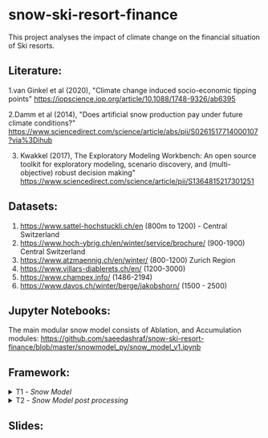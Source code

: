 # snow-ski-resort-finance
This project analyses the impact of climate change on the financial situation of Ski resorts.


## Literature:
1.van Ginkel et al (2020), "Climate change induced socio-economic tipping points"
https://iopscience.iop.org/article/10.1088/1748-9326/ab6395

2.Damm et al (2014), "Does artificial snow production pay under future climate conditions?"
https://www.sciencedirect.com/science/article/abs/pii/S0261517714000107?via%3Dihub

3. Kwakkel (2017), The Exploratory Modeling Workbench: An open source toolkit for exploratory modeling, scenario discovery, and (multi-objective) robust decision making"
https://www.sciencedirect.com/science/article/pii/S1364815217301251


## Datasets:
1. https://www.sattel-hochstuckli.ch/en  (800m to 1200) - Central Switzerland
2. https://www.hoch-ybrig.ch/en/winter/service/brochure/  (900-1900) Central Switzerland
3. https://www.atzmaennig.ch/en/winter/  (800-1200) Zurich Region
4. https://www.villars-diablerets.ch/en/ (1200-3000)
5. https://www.champex.info/ (1486-2194)
6. https://www.davos.ch/winter/berge/jakobshorn/ (1500 - 2500)


## Jupyter Notebooks:

The main modular snow model consists of Ablation, and Accumulation modules:
https://github.com/saeedashraf/snow-ski-resort-finance/blob/master/snowmodel_py/snow_model_v1.ipynb

## Framework:

<details>
<summary>T1 - <i>Snow Model</i></summary>

### Topics
`Snow model overview`
`Snow model for grids`

###  Literature
Farinotti [link](https://onlinelibrary.wiley.com/doi/abs/10.1002/hyp.8276)

###  NoteBooks
1. [snowModel version 1](snowmodel_py/snow_model_v1.ipynb)
</details>


<details>
<summary>T2 - <i>Snow Model post processing</i></summary>

### Topics
`Visualization of snow model results`
`Visualization of tipping points`

###  Literature


###  NoteBooks
1. [Visualization of snow model]
(snowModel2_Visualization.ipynb)

2. [Visualization of snow model with elevation band]
(snowModel2_Visualization_elevBand.ipynb)

</details>

## Slides:
